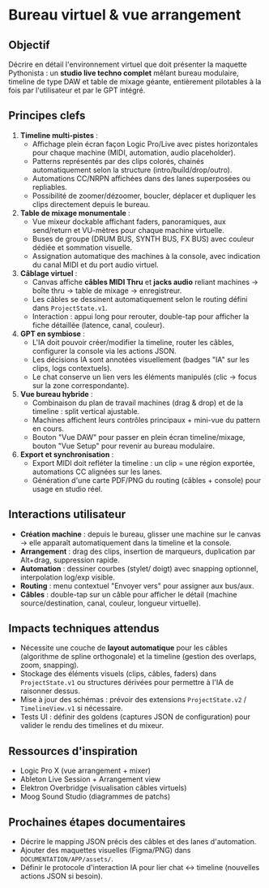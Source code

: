 # Bureau virtuel & vue arrangement

## Objectif

Décrire en détail l'environnement virtuel que doit présenter la maquette Pythonista : un **studio live techno complet** mêlant
bureau modulaire, timeline de type DAW et table de mixage géante, entièrement pilotables à la fois par l'utilisateur et par le
GPT intégré.

## Principes clefs

1. **Timeline multi-pistes** :
   - Affichage plein écran façon Logic Pro/Live avec pistes horizontales pour chaque machine (MIDI, automation, audio placeholder).
   - Patterns représentés par des clips colorés, chainés automatiquement selon la structure (intro/build/drop/outro).
   - Automations CC/NRPN affichées dans des lanes superposées ou repliables.
   - Possibilité de zoomer/dézoomer, boucler, déplacer et dupliquer les clips directement depuis le bureau.
2. **Table de mixage monumentale** :
   - Vue mixeur dockable affichant faders, panoramiques, aux send/return et VU-mètres pour chaque machine virtuelle.
   - Buses de groupe (DRUM BUS, SYNTH BUS, FX BUS) avec couleur dédiée et sommation visuelle.
   - Assignation automatique des machines à la console, avec indication du canal MIDI et du port audio virtuel.
3. **Câblage virtuel** :
   - Canvas affiche **câbles MIDI Thru** et **jacks audio** reliant machines → boîte thru → table de mixage → enregistreur.
   - Les câbles se dessinent automatiquement selon le routing défini dans `ProjectState.v1`.
   - Interaction : appui long pour rerouter, double-tap pour afficher la fiche détaillée (latence, canal, couleur).
4. **GPT en symbiose** :
   - L'IA doit pouvoir créer/modifier la timeline, router les câbles, configurer la console via les actions JSON.
   - Les décisions IA sont annotées visuellement (badges "IA" sur les clips, logs contextuels).
   - Le chat conserve un lien vers les éléments manipulés (clic → focus sur la zone correspondante).
5. **Vue bureau hybride** :
   - Combinaison du plan de travail machines (drag & drop) et de la timeline : split vertical ajustable.
   - Machines affichent leurs contrôles principaux + mini-vue du pattern en cours.
   - Bouton "Vue DAW" pour passer en plein écran timeline/mixage, bouton "Vue Setup" pour revenir au bureau modulaire.
6. **Export et synchronisation** :
   - Export MIDI doit refléter la timeline : un clip = une région exportée, automations CC alignées sur les lanes.
   - Génération d'une carte PDF/PNG du routing (câbles + console) pour usage en studio réel.

## Interactions utilisateur

- **Création machine** : depuis le bureau, glisser une machine sur le canvas → elle apparaît automatiquement dans la timeline et la console.
- **Arrangement** : drag des clips, insertion de marqueurs, duplication par Alt+drag, suppression rapide.
- **Automation** : dessiner courbes (stylet/ doigt) avec snapping optionnel, interpolation log/exp visible.
- **Routing** : menu contextuel "Envoyer vers" pour assigner aux bus/aux.
- **Câbles** : double-tap sur un câble pour afficher le détail (machine source/destination, canal, couleur, longueur virtuelle).

## Impacts techniques attendus

- Nécessite une couche de **layout automatique** pour les câbles (algorithme de spline orthogonale) et la timeline (gestion des overlaps, zoom, snapping).
- Stockage des éléments visuels (clips, câbles, faders) dans `ProjectState.v1` ou structures dérivées pour permettre à l'IA de raisonner dessus.
- Mise à jour des schémas : prévoir des extensions `ProjectState.v2` / `TimelineView.v1` si nécessaire.
- Tests UI : définir des goldens (captures JSON de configuration) pour valider le rendu des timelines et du mixeur.

## Ressources d'inspiration

- Logic Pro X (vue arrangement + mixer)
- Ableton Live Session + Arrangement view
- Elektron Overbridge (visualisation câbles virtuels)
- Moog Sound Studio (diagrammes de patchs)

## Prochaines étapes documentaires

- Décrire le mapping JSON précis des câbles et des lanes d'automation.
- Ajouter des maquettes visuelles (Figma/PNG) dans `DOCUMENTATION/APP/assets/`.
- Définir le protocole d'interaction IA pour lier chat ↔ timeline (nouvelles actions JSON si besoin).

